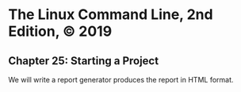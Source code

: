 # The Linux Command Line, 2nd Edition, © 2019

## Chapter 25: Starting a Project

We will write a report generator produces the report in HTML format.